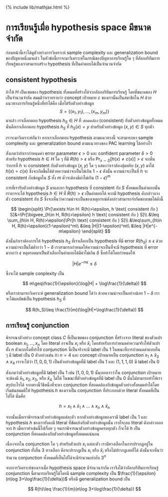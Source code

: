 {% include lib/mathjax.html %}
# การเรียนรู้เมื่อ hypothesis space มีขนาดจำกัด

ก่อนหน้านี้เราได้ดูตัวอย่างการวิเคราะห์ sample complexity และ generalization bound ของปัญหาหนึ่งมาแล้ว ในหัวข้อนี้เราจะมาวิเคราะห์ในกรณีของปัญหาการเรียนรู้ใด ๆ ที่อัลกอริทึมการเรียนรู้ของเราสามารถสร้าง hypothesis ที่เป็นคำตอบได้เป็นจำนวนจำกัด 

## consistent hypothesis
ถ้าให้ $H$ เป็นเซตของ hypothesis ทั้งหมดที่สร้างได้จากอัลกอริทึมการเรียนรู้ โดยที่ขนาดของ $H$ เป็นจำนวนจำกัด สมมติว่าเราทราบว่า concept เป้าหมาย $c$ ของเรานั้นเป็นสมาชิกใน $H$ ด้วย แนวทางการเรียนรู้หนึ่งที่ทำได้คือ เมื่อได้รับตัวอย่างข้อมูล $$S=\{(x_1,y_1),\dots,(x_m,y_m)\}$$ มาแล้ว เราเลือกตอบ hypothesis $h_S\in H$ ที่ _สอดคล้อง_ (consistent) กับตัวอย่างข้อมูลทั้งหมด นั่นคือเราเลือกตอบ hypothesis $h_S$ ที่ $h_S(x)=y$ สำหรับตัวอย่างข้อมูล $(x,y)\in S$ ทุกตัว

เราจะมาวิเคราะห์กันว่า หากเราเลือกตอบ hypothesis ตามแนวทางนี้ จะสามารถหา sample complexity และ generalization bound ตามแนวทางของ PAC learning ได้อย่างไร

สังเกตว่าถ้าเรากำหนดค่า error parameter $\epsilon>0$ และ confident parameter $\delta>0$ สำหรับ hypothesis $h\in H$ ใด ๆ ที่มี $R(h)>\epsilon$ หรือ $\Pr_{x\sim D}[h(x)\neq c(x)] >\epsilon$ จะเห็นว่าการที่ $h$ จะ consistent กับตัวอย่างข้อมูล $(x,y)$ ใด ๆ แสดงว่าเราต้องสุ่มหยิบ $(x,y)$ มาได้ $h(x)=c(x)$ ซึ่งจะเกิดขึ้นได้ด้วยความน่าจะเป็นไม่เกิน $1-\epsilon$ ดังนั้น ความน่าจะเป็นที่ $h$ จะ consistent กับข้อมูลใน $S$ ทั้ง $m$ ตัวจะต้องมีค่าไม่เกิน $(1-\epsilon)^m$

การที่เรารับตัวอย่างข้อมูล $S$ มาและหา hypothesis ที่ consistent กับ $S$ ทั้งหมดเป็นคำตอบนั้น เราอาจจะได้ hypothesis $h\in H$ ที่ $R(h)>\epsilon$ เป็นคำตอบได้ หากมี hypothesis ดังกล่าวบางตัว consistent กับ $S$ ซึ่งจะเห็นว่าความน่าจะเป็นของเหตุการณ์ดังกล่าวสามารถจำกัดขอบเขตได้ดังนี้

$$
\begin{split}
\Pr[\exists h\in H: R(h)>\epsilon, h \text{ consistent กับ } S]&=\Pr[\bigvee_{h\in H, R(h)>\epsilon} h \text{ consistent กับ } S]\\
&\leq \sum_{h\in H, R(h)>\epsilon}\Pr[h \text{ consistent กับ } S]\\
&\leq\sum_{h\in H, R(h)>\epsilon}(1-\epsilon)^m\\
&\leq |H|(1-\epsilon)^m\\
&\leq |H|e^{-m\epsilon}
\end{split}
$$

ดังนั้นถ้าเราต้องการให้ hypothesis $h_S$ ที่เราเลือกเป็น hypothesis ที่มี error $R(h_S)\leq\epsilon$ ด้วยความน่าจะเป็นไม่ต่ำกว่า $1-\delta$
เราสามารถกำหนดให้ความน่าจะเป็นที่จะมี hypothesis ที่ error มากกว่า $\epsilon$ หลุดรอดมาเป็นตัวเลือกในคำตอบได้มีค่าไม่เกิน $\delta$ ซึ่งทำได้โดยกำหนดให้

$$
|H|e^{-m\epsilon}\leq\delta
$$

ซึ่งจะได้ sample conplexity เป็น

$$
m\geq\frac{1}{\epsilon}(\log|H| + \log\frac{1}{\delta})
$$

หรือเราสามารถวิเคราะห์ generalization bound ได้ว่า ด้วยความน่าจะเป็นอย่างน้อย $1-\delta$ เราจะได้ผลลัพธ์เป็น hypothesis $h_S$ ที่

$$
R(h_S)\leq \frac{1}{m}(\log|H|+\log\frac{1}{\delta})
$$

## การเรียนรู้ conjunction

พิจารณาตัวอย่าง concept class $C$ ที่เป็นเซตของ conjunction ที่สร้างจาก literal ของตัวแปร boolean $x_1,\dots,x_n$ โดย literal อาจเป็น $x_i$ หรือ $\bar{x}_i$ โดยสำหรับการกำหนดค่าความจริงให้ตัวแปรทั้ง $n$ ตัวแบบใดที่ทำให้ conjunction นี้เป็นจริงจะมี label เป็น 1 ในขณะที่การกำหนดค่าแบบอื่น ๆ มี label เป็น 0 ตัวอย่างเช่น ถ้า $n=4$ และ concept เป้าหมายเป็น conjunction $x_1\land\bar{x}_3\land x_4$ เราจะได้ว่า $(1,0,0,1)$ เป็นตัวอย่างข้อมูลที่มี label เป็น 1 และ $(1,1,1,0)$ มี label เป็น 0

สังเกตว่าตัวอย่างข้อมูลที่มี label เป็น 1 เช่น $(1,0,0,1)$ นั้นบอกเราว่าใน conjunction เป้าหมายจะต้องมี $\bar{x}_1,x_2,x_3,$ หรือ $\bar{x}_4$ ไม่ได้ ในขณะที่ตัวอย่างข้อมูลที่มี label เป็น 0 นั้นไม่่สามารถทำให้เราสรุปอะไรได้
จากตรงนี้วิธีหนึ่งที่จะหา conjunction ที่สอดคล้องกับข้อมูลตัวอย่างทั้งหมดทำได้โดยเริ่มต้นสมมติให้ hypothesis $h$ ของเราเป็น conjunction ที่ประกอบด้วย literal ทั้งหมดที่เป็นไปได้ นั่นคือ 

$$
h=x_1\land\bar{x}_1\land\dots\land x_n\land\bar{x}_n
$$

จากนั้นเมื่อเราพิจารณาตัวอย่างข้อมูลแต่ละตัว หากตัวอย่างข้อมูลของเรามี label เป็น 1 และ hypothesis $h$ ของเรายังคงมี literal ที่ขัดแย้งกับตัวอย่างข้อมูลนั้น เราก็จะลบ literal ดังกล่าวออกจาก $h$ เมื่อเราทำเช่นนี้ไปเรื่อย ๆ จนเราพิจารณาตัวอย่างข้อมูลครบทุกตัว ก็จะได้ $h$ เป็น conjunction ที่สอดคล้องกับตัวอย่างข้อมูลทั้งหมดแน่นอน

เนื่องจากใน conjunction ใด ๆ สำหรับตัวแปร $x_i$ แต่ละตัว เรามีทางเลือกในการปรากฏอยู่ใน conjunction ทั้งสิ้น 3 ทางเลือก คือจะปรากฏเป็น $x_i$ หรือ $\bar{x}_i$ หรือไม่ปรากฏเลยก็ได้ ดังนั้นจะเห็นว่าจำนวน conjunction ทั้งหมดที่เป็นไปได้จะมีจำนวนเท่ากับ $3^n$ 

จากการวิเคราะห์ของเราเมื่อ hypothesis space มีจำนวนจำกัด เราจึงได้ว่าอัลกอริทึมการเรียนรู้ conjunction นี้สามารถเรียนรู้ได้โดยมี sample complexity เป็น $\frac{1}{\epsilon}(n\log 3+\log\frac{1}{\delta})$ หรือมี generalization bound เป็น

$$
R(h)\leq \frac{1}{m}(n\log 3+\log\frac{1}{\delta})
$$
